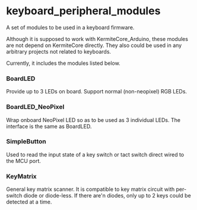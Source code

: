 # keyboard_peripheral_modules

A set of modules to be used in a keyboard firmware.

Although it is supposed to work with KermiteCore_Arduino, these modules are not depend on KermiteCore directly. They also could be used in any arbitrary projects not related to keyboards.

Currently, it includes the modules listed below.

### BoardLED
Provide up to 3 LEDs on board. Support normal (non-neopixel) RGB LEDs. 

### BoardLED_NeoPixel
Wrap onboard NeoPixel LED so as to be used as 3 individual LEDs. The interface is the same as BoardLED.

### SimpleButton
Used to read the input state of a key switch or tact switch direct wired to the MCU port.

### KeyMatrix
General key matrix scanner. It is compatible to key matrix circuit with per-switch diode or diode-less. If there are'n diodes, only up to 2 keys could be detected at a time.



